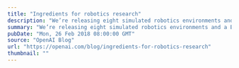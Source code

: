 ```yaml
---
title: "Ingredients for robotics research"
description: "We’re releasing eight simulated robotics environments and a Baselines implementation of Hindsight Experience Replay, all developed for our research over the past year. We’ve used these environments to train models which work on physical robots. We’re also releasing a set of requests for robotics research."
summary: "We’re releasing eight simulated robotics environments and a Baselines implementation of Hindsight Experience Replay, all developed for our research over the past year. We’ve used these environments to train models which work on physical robots. We’re also releasing a set of requests for robotics research."
pubDate: "Mon, 26 Feb 2018 08:00:00 GMT"
source: "OpenAI Blog"
url: "https://openai.com/blog/ingredients-for-robotics-research"
thumbnail: ""
---
```


